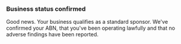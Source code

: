 ### Business status confirmed

Good news. Your business qualifies as a standard sponsor. We've confirmed your ABN, that you've been operating lawfully and that no adverse findings have been reported.

